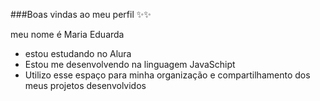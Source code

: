 ###Boas vindas ao meu perfil ✨✨

meu nome é Maria Eduarda

- estou estudando no Alura
- Estou me desenvolvendo na linguagem JavaSchipt
- Utilizo esse espaço para minha organização e compartilhamento dos meus projetos desenvolvidos
